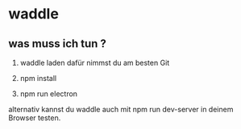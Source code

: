# waddle

## was muss ich tun ?

1. waddle laden dafür nimmst du am besten Git

2. npm install

3. npm run electron

alternativ kannst du waddle auch mit  npm run dev-server
in deinem Browser testen.
